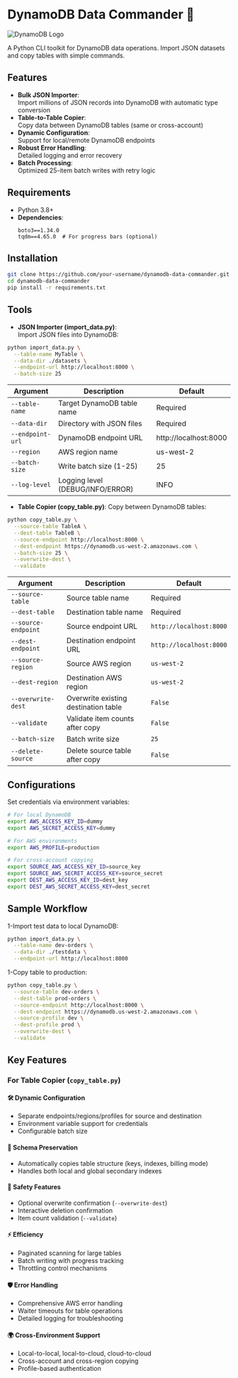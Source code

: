 # DynamoDB Data Commander 🚀

![DynamoDB Logo](https://icon.icepanel.io/AWS/svg/Database/DynamoDB.svg)

A Python CLI toolkit for DynamoDB data operations. Import JSON datasets and copy tables with simple commands.

## Features

- **Bulk JSON Importer**:  
  Import millions of JSON records into DynamoDB with automatic type conversion
- **Table-to-Table Copier**:  
  Copy data between DynamoDB tables (same or cross-account)
- **Dynamic Configuration**:  
  Support for local/remote DynamoDB endpoints
- **Robust Error Handling**:  
  Detailed logging and error recovery
- **Batch Processing**:  
  Optimized 25-item batch writes with retry logic

## Requirements

- Python 3.8+
- **Dependencies**:  
  ```text
  boto3==1.34.0
  tqdm==4.65.0  # For progress bars (optional)

## Installation
```bash
git clone https://github.com/your-username/dynamodb-data-commander.git
cd dynamodb-data-commander
pip install -r requirements.txt
```

## Tools
- **JSON Importer (import_data.py)**:  
Import JSON files into DynamoDB:
```bash
python import_data.py \
  --table-name MyTable \
  --data-dir ./datasets \
  --endpoint-url http://localhost:8000 \
  --batch-size 25
```
| Argument         | Description                     | Default               |
|------------------|----------------------------------|------------------------|
| `--table-name`   | Target DynamoDB table name       | Required               |
| `--data-dir`     | Directory with JSON files        | Required               |
| `--endpoint-url` | DynamoDB endpoint URL            | http://localhost:8000  |
| `--region`       | AWS region name                  | us-west-2              |
| `--batch-size`   | Write batch size (1-25)          | 25                     |
| `--log-level`    | Logging level (DEBUG/INFO/ERROR) | INFO                   |

- **Table Copier (copy_table.py)**:
Copy between DynamoDB tables:
```bash
python copy_table.py \
  --source-table TableA \
  --dest-table TableB \
  --source-endpoint http://localhost:8000 \
  --dest-endpoint https://dynamodb.us-west-2.amazonaws.com \
  --batch-size 25 \
  --overwrite-dest \
  --validate
```
| Argument           | Description                          | Default                 |
|--------------------|--------------------------------------|-------------------------|
| `--source-table`   | Source table name                    | Required                |
| `--dest-table`     | Destination table name               | Required                |
| `--source-endpoint`| Source endpoint URL                  | `http://localhost:8000` |
| `--dest-endpoint`  | Destination endpoint URL             | `http://localhost:8000` |
| `--source-region`  | Source AWS region                    | `us-west-2`             |
| `--dest-region`    | Destination AWS region               | `us-west-2`             |
| `--overwrite-dest` | Overwrite existing destination table | `False`                 |
| `--validate`       | Validate item counts after copy      | `False`                 |
| `--batch-size`     | Batch write size                     | `25`                    |
| `--delete-source`  | Delete source table after copy       | `False`                 |

## Configurations
Set credentials via environment variables:
```bash
# For local DynamoDB
export AWS_ACCESS_KEY_ID=dummy
export AWS_SECRET_ACCESS_KEY=dummy

# For AWS environments
export AWS_PROFILE=production

# For cross-account copying
export SOURCE_AWS_ACCESS_KEY_ID=source_key
export SOURCE_AWS_SECRET_ACCESS_KEY=source_secret
export DEST_AWS_ACCESS_KEY_ID=dest_key
export DEST_AWS_SECRET_ACCESS_KEY=dest_secret
```

## Sample Workflow
1-Import test data to local DynamoDB:
```bash
python import_data.py \
  --table-name dev-orders \
  --data-dir ./testdata \
  --endpoint-url http://localhost:8000
```
1-Copy table to production:
```bash
python copy_table.py \
  --source-table dev-orders \
  --dest-table prod-orders \
  --source-endpoint http://localhost:8000 \
  --dest-endpoint https://dynamodb.us-west-2.amazonaws.com \
  --source-profile dev \
  --dest-profile prod \
  --overwrite-dest \
  --validate
```
## Key Features

### For Table Copier (`copy_table.py`)

#### 🛠️ Dynamic Configuration
- Separate endpoints/regions/profiles for source and destination
- Environment variable support for credentials
- Configurable batch size

#### 🧬 Schema Preservation
- Automatically copies table structure (keys, indexes, billing mode)
- Handles both local and global secondary indexes

#### 🔐 Safety Features
- Optional overwrite confirmation (`--overwrite-dest`)
- Interactive deletion confirmation
- Item count validation (`--validate`)

#### ⚡ Efficiency
- Paginated scanning for large tables
- Batch writing with progress tracking
- Throttling control mechanisms

#### 🛡️ Error Handling
- Comprehensive AWS error handling
- Waiter timeouts for table operations
- Detailed logging for troubleshooting

#### 🌍 Cross-Environment Support
- Local-to-local, local-to-cloud, cloud-to-cloud
- Cross-account and cross-region copying
- Profile-based authentication
